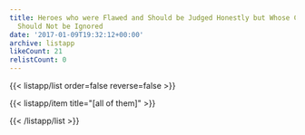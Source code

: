 ```yaml
---
title: Heroes who were Flawed and Should be Judged Honestly but Whose Contributions
  Should Not be Ignored
date: '2017-01-09T19:32:12+00:00'
archive: listapp
likeCount: 21
relistCount: 0
---
```



{{< listapp/list order=false reverse=false >}}

   {{< listapp/item title="[all of them]" >}}

{{< /listapp/list >}}
